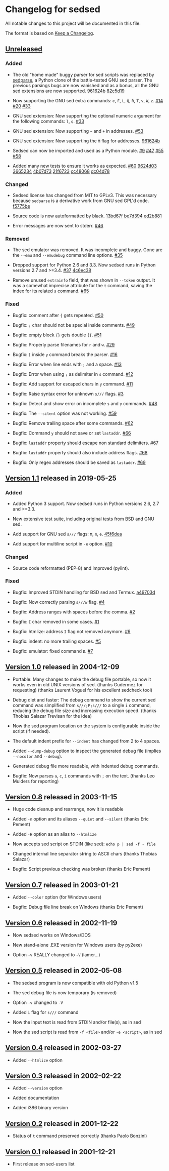 # Changelog for sedsed

All notable changes to this project will be documented in this file.

The format is based on [Keep a Changelog].

[Keep a Changelog]: https://keepachangelog.com/en/1.0.0/

[Unreleased]: https://github.com/aureliojargas/sedsed/compare/v1.1...HEAD
[Version 1.1]: https://github.com/aureliojargas/sedsed/compare/v1.0...v1.1
[Version 1.0]: https://github.com/aureliojargas/sedsed/compare/v0.8...v1.0
[Version 0.8]: https://github.com/aureliojargas/sedsed/compare/v0.7...v0.8
[Version 0.7]: https://github.com/aureliojargas/sedsed/compare/v0.6...v0.7
[Version 0.6]: https://github.com/aureliojargas/sedsed/compare/v0.5...v0.6
[Version 0.5]: https://github.com/aureliojargas/sedsed/compare/v0.4...v0.5
[Version 0.4]: https://github.com/aureliojargas/sedsed/compare/v0.3...v0.4
[Version 0.3]: https://github.com/aureliojargas/sedsed/compare/v0.2...v0.3
[Version 0.2]: https://github.com/aureliojargas/sedsed/compare/v0.1...v0.2
[Version 0.1]: https://github.com/aureliojargas/sedsed/compare/v0.0...v0.1


## [Unreleased]

### Added

- The old "home made" buggy parser for sed scripts was replaced by
  [sedparse](https://github.com/aureliojargas/sedparse), a Python clone
  of the battle-tested GNU sed parser. The previous parsings bugs are
  now vanished and as a bonus, all the GNU sed extensions are now
  supported.
  [961624b](https://github.com/aureliojargas/sedsed/commit/961624b)
  [82c5d19](https://github.com/aureliojargas/sedsed/commit/82c5d19)

- Now supporting the GNU sed extra commands: `e`, `F`, `L`, `Q`, `R`,
  `T`, `v`, `W`, `z`.
  [#14](https://github.com/aureliojargas/sedsed/issues/14)
  [#20](https://github.com/aureliojargas/sedsed/issues/20)
  [#33](https://github.com/aureliojargas/sedsed/issues/33)

- GNU sed extension: Now supporting the optional numeric argument for
  the following commands: `l`, `q`.
  [#33](https://github.com/aureliojargas/sedsed/issues/33)

- GNU sed extension: Now supporting `~` and `+` in addresses.
  [#53](https://github.com/aureliojargas/sedsed/issues/53)

- GNU sed extension: Now supporting the `M` flag for addresses.
  [961624b](https://github.com/aureliojargas/sedsed/commit/961624b)

- Sedsed can now be imported and used as a Python module.
  [#9](https://github.com/aureliojargas/sedsed/issues/9)
  [#47](https://github.com/aureliojargas/sedsed/issues/47)
  [#55](https://github.com/aureliojargas/sedsed/issues/55)
  [#58](https://github.com/aureliojargas/sedsed/issues/58)

- Added many new tests to ensure it works as expected.
  [#60](https://github.com/aureliojargas/sedsed/issues/60)
  [9624d03](https://github.com/aureliojargas/sedsed/commit/9624d03)
  [3665234](https://github.com/aureliojargas/sedsed/commit/3665234)
  [4b07d73](https://github.com/aureliojargas/sedsed/commit/4b07d73)
  [21f6723](https://github.com/aureliojargas/sedsed/commit/21f6723)
  [cc48068](https://github.com/aureliojargas/sedsed/commit/cc48068)
  [dc04d78](https://github.com/aureliojargas/sedsed/commit/dc04d78)

### Changed

- Sedsed license has changed from MIT to GPLv3. This was necessary
  because `sedparse` is a derivative work from GNU sed GPL'd code.
  [f5775be](https://github.com/aureliojargas/sedsed/commit/f5775be)

- Source code is now autoformatted by black.
  [13bd67f](https://github.com/aureliojargas/sedsed/commit/13bd67f)
  [be7d394](https://github.com/aureliojargas/sedsed/commit/be7d394)
  [ed2b881](https://github.com/aureliojargas/sedsed/commit/ed2b881)

- Error messages are now sent to stderr.
  [#46](https://github.com/aureliojargas/sedsed/issues/46)

### Removed

- The sed emulator was removed. It was incomplete and buggy. Gone are
  the `--emu` and `--emudebug` command line options.
  [#35](https://github.com/aureliojargas/sedsed/issues/35)

- Dropped support for Python 2.6 and 3.3. Now sedsed runs in Python
  versions 2.7 and >=3.4.
  [#37](https://github.com/aureliojargas/sedsed/issues/37)
  [4c6ec38](https://github.com/aureliojargas/sedsed/commit/4c6ec38)

- Remove unused `extrainfo` field, that was shown in `--token` output.
  It was a somewhat imprecise attribute for the `t` command, saving the
  index for its related `s` command.
  [#65](https://github.com/aureliojargas/sedsed/issues/65)

### Fixed

- Bugfix: comment after `{` gets repeated.
  [#50](https://github.com/aureliojargas/sedsed/issues/50)

- Bugfix: `;` char should not be special inside comments.
  [#49](https://github.com/aureliojargas/sedsed/issues/49)

- Bugfix: empty block `{}` gets double `{{`.
  [#51](https://github.com/aureliojargas/sedsed/issues/51)

- Bugfix: Properly parse filenames for `r` and `w`.
  [#29](https://github.com/aureliojargas/sedsed/issues/29)

- Bugfix: `[` inside `y` command breaks the parser.
  [#16](https://github.com/aureliojargas/sedsed/issues/16)

- Bugfix: Error when line ends with `;` and a space.
  [#13](https://github.com/aureliojargas/sedsed/issues/13)

- Bugfix: Error when using `;` as delimiter in `s` command.
  [#12](https://github.com/aureliojargas/sedsed/issues/12)

- Bugfix: Add support for escaped chars in `y` command.
  [#11](https://github.com/aureliojargas/sedsed/issues/11)

- Bugfix: Raise syntax error for unknown `s///` flags.
  [#3](https://github.com/aureliojargas/sedsed/issues/3)

- Bugfix: Detect and show error on incomplete `s` and `y` commands.
  [#48](https://github.com/aureliojargas/sedsed/issues/48)

- Bugfix: The `--silent` option was not working.
  [#59](https://github.com/aureliojargas/sedsed/issues/59)

- Bugfix: Remove trailing space after some commands.
  [#62](https://github.com/aureliojargas/sedsed/issues/62)

- Bugfix: Command `y` should not save or set `lastaddr`.
  [#66](https://github.com/aureliojargas/sedsed/issues/66)

- Bugfix: `lastaddr` property should escape non standard delimiters.
  [#67](https://github.com/aureliojargas/sedsed/issues/67)

- Bugfix: `lastaddr` property should also include address flags.
  [#68](https://github.com/aureliojargas/sedsed/issues/68)

- Bugfix: Only regex addresses should be saved as `lastaddr`.
  [#69](https://github.com/aureliojargas/sedsed/issues/69)


## [Version 1.1] released in 2019-05-25

### Added

- Added Python 3 support. Now sedsed runs in Python versions 2.6, 2.7
  and >=3.3.

- New extensive test suite, including original tests from BSD and GNU
  sed.

- Add support for GNU sed `s///` flags: `M`, `m`, `e`.
  [45f6dea](https://github.com/aureliojargas/sedsed/commit/45f6dea)

- Add support for multiline script in `-e` option.
  [#10](https://github.com/aureliojargas/sedsed/issues/10)

### Changed

- Source code reformatted (PEP-8) and improved (pylint).

### Fixed

- Bugfix: Improved STDIN handling for BSD sed and Termux.
  [a49703d](https://github.com/aureliojargas/sedsed/commit/a49703d)

- Bugfix: Now correctly parsing `s///w` flag.
  [#4](https://github.com/aureliojargas/sedsed/issues/4)

- Bugfix: Address ranges with spaces before the comma.
  [#2](https://github.com/aureliojargas/sedsed/issues/2)

- Bugfix: `I` char removed in some cases.
  [#1](https://github.com/aureliojargas/sedsed/issues/1)

- Bugfix: htmlize: address `I` flag not removed anymore.
  [#6](https://github.com/aureliojargas/sedsed/issues/6)

- Bugfix: indent: no more trailing spaces.
  [#5](https://github.com/aureliojargas/sedsed/issues/5)

- Bugfix: emulator: fixed command `D`.
  [#7](https://github.com/aureliojargas/sedsed/issues/7)


## [Version 1.0] released in 2004-12-09

- Portable: Many changes to make the debug file portable, so now it
  works even in old UNIX versions of sed.
  (thanks Gudermez for requesting)
  (thanks Laurent Voguel for his excellent sedcheck tool)

- Debug diet and faster: The debug command to show the current sed
  command was simplified from `s///;P;s///` to a single `i` command,
  reducing the debug file size and increasing execution speed.
  (thanks Thobias Salazar Trevisan for the idea)

- Now the sed program location on the system is configurable inside the
  script (if needed).

- The default indent prefix for `--indent` has changed from 2 to 4
  spaces.

- Added `--dump-debug` option to inspect the generated debug file
  (implies `--nocolor` and `--debug`).

- Generated debug file more readable, with indented debug commands.

- Bugfix: Now parses `a`, `c`, `i` commands with `;` on the text.
  (thanks Leo Mulders for reporting)


## [Version 0.8] released in 2003-11-15

- Huge code cleanup and rearrange, now it is readable

- Added `-n` option and its aliases `--quiet` and `--silent`
  (thanks Eric Pement)

- Added `-H` option as an alias to `--htmlize`

- Now accepts sed script on STDIN (like sed): `echo p | sed -f - file`

- Changed internal line separator string to ASCII chars
  (thanks Thobias Salazar)

- Bugfix: Script previous checking was broken (thanks Eric Pement)


## [Version 0.7] released in 2003-01-21

- Added `--color` option (for Windows users)

- Bugfix: Debug file line break on Windows (thanks Eric Pement)


## [Version 0.6] released in 2002-11-19

- Now sedsed works on Windows/DOS

- New stand-alone .EXE version for Windows users (by py2exe)

- Option `-v` REALLY changed to `-V` (lamer...)


## [Version 0.5] released in 2002-05-08

- The sedsed program is now compatible with old Python v1.5

- The sed debug file is now temporary (is removed)

- Option `-v` changed to `-V`

- Added `i` flag for `s///` command

- Now the input text is read from STDIN and/or file(s), as in sed

- Now the sed script is read from `-f <file>` and/or `-e <script>`, as
  in sed


## [Version 0.4] released in 2002-03-27

- Added `--htmlize` option


## [Version 0.3] released in 2002-02-22

- Added `--version` option

- Added documentation

- Added i386 binary version


## [Version 0.2] released in 2001-12-22

- Status of `t` command preserved correctly (thanks Paolo Bonzini)


## [Version 0.1] released in 2001-12-21

- First release on sed-users list


<!-- vim: set textwidth=72: -->
